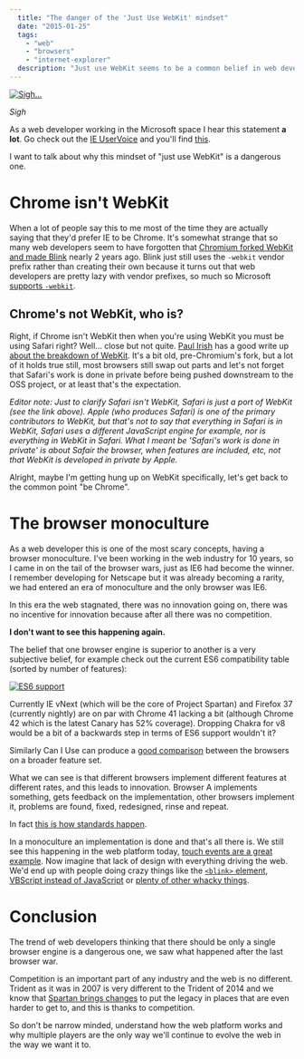 ```yaml
---
  title: "The danger of the 'Just Use WebKit' mindset"
  date: "2015-01-25"
  tags: 
    - "web"
    - "browsers"
    - "internet-explorer"
  description: "Just use WebKit seems to be a common belief in web developers, but there's a danger involved in that mindset."
---
```


[![Sigh...](/get/just-use-webkit.png)](https://twitter.com/IanCeicys/status/559353740160167938)

_Sigh_

As a web developer working in the Microsoft space I hear this statement **a lot**. Go check out the [IE UserVoice](http://uservoice.modern.ie) and you'll find [this](https://wpdev.uservoice.com/forums/257854-internet-explorer-platform/suggestions/6509416-use-blink-or-other-open-rendering-engine-and-sta).

I want to talk about why this mindset of "just use WebKit" is a dangerous one.

# Chrome isn't WebKit

When a lot of people say this to me most of the time they are actually saying that they'd prefer IE to be Chrome. It's somewhat strange that so many web developers seem to have forgotten that [Chromium forked WebKit and made Blink](http://blog.chromium.org/2013/04/blink-rendering-engine-for-chromium.html) nearly 2 years ago. Blink just still uses the `-webkit` vendor prefix rather than creating their own because it turns out that web developers are pretty lazy with vendor prefixes, so much so Microsoft [supports `-webkit`](http://blogs.msdn.com/b/ie/archive/2014/07/31/the-mobile-web-should-just-work-for-everyone.aspx).

## Chrome's not WebKit, who is?

Right, if Chrome isn't WebKit then when you're using WebKit you must be using Safari right? Well... close but not quite. [Paul Irish](http://www.paulirish.com/) has a good write up [about the breakdown of WebKit](http://www.paulirish.com/2013/webkit-for-developers/). It's a bit old, pre-Chromium's fork, but a lot of it holds true still, most browsers still swap out parts and let's not forget that Safari's work is done in private before being pushed downstream to the OSS project, or at least that's the expectation.

*Editor note: Just to clarify Safari isn't WebKit, Safari is just a port of WebKit (see the link above). Apple (who produces Safari) is one of the primary contributors to WebKit, but that's not to say that everything in Safari is in WebKit, Safari uses a different JavaScript engine for example, nor is everything in WebKit in Safari. What I meant be 'Safari's work is done in private' is about Safair the browser, when features are included, etc, not that WebKit is developed in private by Apple.*

Alright, maybe I'm getting hung up on WebKit specifically, let's get back to the common point "be Chrome".

# The browser monoculture

As a web developer this is one of the most scary concepts, having a browser monoculture. I've been working in the web industry for 10 years, so I came in on the tail of the browser wars, just as IE6 had become the winner. I remember developing for Netscape but it was already becoming a rarity, we had entered an era of monoculture and the only browser was IE6.

In this era the web stagnated, there was no innovation going on, there was no incentive for innovation because after all there was no competition.

**I don't want to see this happening again.**

The belief that one browser engine is superior to another is a very subjective belief, for example check out the current ES6 compatibility table (sorted by number of features):

[![ES6 support](/get/es6-compatibility.png)](http://kangax.github.io/compat-table/es6/)

Currently IE vNext (which will be the core of Project Spartan) and Firefox 37 (currently nightly) are on par with Chrome 41 lacking a bit (although Chrome 42 which is the latest Canary has 52% coverage). Dropping Chakra for v8 would be a bit of a backwards step in terms of ES6 support wouldn't it?

Similarly Can I Use can produce a [good comparison](http://caniuse.com/#compare=ie%2B11%2Cie%2BTP%2Cfirefox%2B35%2Cfirefox%2B38%2Cchrome%2B40%2Cchrome%2B43%2Csafari%2B8) between the browsers on a broader feature set.

What we can see is that different browsers implement different features at different rates, and this leads to innovation. Browser A implements something, gets feedback on the implementation, other browsers implement it, problems are found, fixed, redesigned, rinse and repeat.

In fact [this is how standards happen](http://www.w3.org/2014/Process-20140801/).

In a monoculture an implementation is done and that's all there is. We still see this happening in the web platform today, [touch events are a great example](https://docs.google.com/document/d/12k_LL_Ot9GjF8zGWP9eI_3IMbSizD72susba0frg44Y/edit#). Now imagine that lack of design with everything driving the web. We'd end up with people doing crazy things like the [`<blink>` element](http://en.wikipedia.org/wiki/Blink_element), [VBScript instead of JavaScript](https://msdn.microsoft.com/en-us/library/3945y0f9.aspx) or [plenty of other whacky things](http://en.wikipedia.org/wiki/Comparison_of_layout_engines_(non-standard_HTML)).

# Conclusion

The trend of web developers thinking that there should be only a single browser engine is a dangerous one, we saw what happened after the last browser war.

Competition is an important part of any industry and the web is no different. Trident as it was in 2007 is very different to the Trident of 2014 and we know that [Spartan brings changes](/posts/2015-01-25-project-spartan-and-internet-explorer.html) to put the legacy in places that are even harder to get to, and this is thanks to competition.

So don't be narrow minded, understand how the web platform works and why multiple players are the only way we'll continue to evolve the web in the way we want it to.
